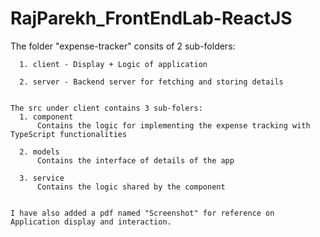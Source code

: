 # RajParekh_FrontEndLab-ReactJS

  The folder "expense-tracker" consits of 2 sub-folders:
      
      1. client - Display + Logic of application
      
      2. server - Backend server for fetching and storing details
      
    
    The src under client contains 3 sub-folers:
      1. component
          Contains the logic for implementing the expense tracking with TypeScript functionalities
          
      2. models
          Contains the interface of details of the app
          
      3. service
          Contains the logic shared by the component
          
          
    I have also added a pdf named "Screenshot" for reference on Application display and interaction.   
          
